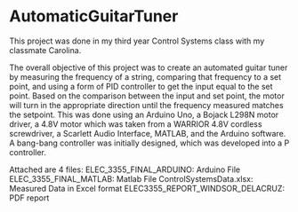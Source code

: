 # AutomaticGuitarTuner

This project was done in my third year Control Systems class with my classmate Carolina.

The overall objective of this project was to create an automated guitar tuner by measuring the frequency of a string, comparing that frequency to a set point, and using a form of PID controller to get the input equal to the set point. Based on the comparison between the input and set point, the motor will turn in the appropriate direction until the frequency measured matches the setpoint. This was done using an Arduino Uno, a Bojack L298N motor driver, a 4.8V motor which was taken from a WARRIOR 4.8V cordless screwdriver, a Scarlett Audio Interface, MATLAB, and the Arduino software. A bang-bang controller was initially designed, which was developed into a P controller.

Attached are 4 files:
ELEC_3355_FINAL_ARDUINO: Arduino File
ELEC_3355_FINAL_MATLAB: Matlab File 
ControlSystemsData.xlsx: Measured Data in Excel format
ELEC3355_REPORT_WINDSOR_DELACRUZ: PDF report 
